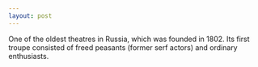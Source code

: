 ```yaml
---
layout: post
---
```


One of the oldest theatres in Russia, which was founded in 1802. Its first troupe consisted of freed peasants (former serf actors) and ordinary enthusiasts.
